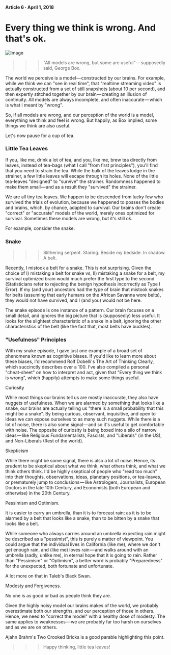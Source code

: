 #### Article 6 · April 1, 2018

# Every thing we think is wrong. And that's ok.

![Image](https://cdn-images-1.medium.com/max/800/1*Kr1tTsOfpKQPaSS5r8GzCg.png)

>>> "All models are wrong, but some are useful" — supposedly said, George Box.

The world we perceive is a model — constructed by our brains. For example, while we think we can "see in real time", that "realtime streaming video" is actually constructed from a set of still snapshots (about 10 per second), and then expertly stitched together by our brain — creating an illusion of continuity. All models are always incomplete, and often inaccurate — which is what I meant by "wrong".

So, if all models are wrong, and our perception of the world is a model, everything we think and feel is wrong. But happily, as Box implied, some things we think are also useful.

Let's now pause for a cup of tea.

### Little Tea Leaves

If you, like me, drink a lot of tea, and you, like me, brew tea directly from leaves, instead of tea-bags (what I call "from first principles"), you'll find that you need to strain the tea. While the bulk of the leaves lodge in the strainer, a few little leaves will escape through its holes. None of the little tea-leaves "designed" to "survive" the strainer. Randomness happened to make them small — and as a result they "survived" the strainer.

We are all tiny tea leaves. We happen to be descended from lucky few who survived the trials of evolution, because we happened to posses the bodies and brains, which, by chance, adapted to survival. Our brains don't create "correct" or "accurate" models of the world, merely ones optimized for survival. Sometimes these models are wrong, but it's still ok.

For example, consider the snake.

### Snake

>>> Slithering serpent. Staring. Beside my bedside. In shadow. A belt.

Recently, I mistook a belt for a snake. This is not surprising. Given the choice of I) mistaking a belt for snake vs, II) mistaking a snake for a belt, my survival optimized brain would much prefer the first type to the second (Statisticians refer to rejecting the benign hypothesis incorrectly as Type I Error). If my (and your) ancestors had the type of brain that mistook snakes for belts (assuming that early humans on the African Savanna wore belts), they would not have survived, and I (and you) would not be here.

The snake episode is one instance of a pattern. Our brain focuses on a small detail, and ignores the big picture that is (supposedly) less useful. It looks for the slightest characteristic of a snake in a belt, ignoring the other characteristics of the belt (like the fact that, most belts have buckles).

### "Usefulness" Principles

With my snake episode, I gave just one example of a broad set of phenomena known as cognitive biases. If you'd like to learn more about these biases, I'd recommend Rolf Dobelli's The Art of Thinking Clearly, which succinctly describes over a 100. I've also compiled a personal "cheat-sheet" on how to interpret and act, given that "Every thing we think is wrong", which (happily) attempts to make some things useful.

Curiosity

While most things our brains tell us are mostly inaccurate, they also have nuggets of usefulness. When we are alarmed by something that looks like a snake, our brains are actually telling us "there is a small probability that this might be a snake". By being curious, observant, inquisitive, and open to ideas we can expose ourselves to as many such nuggets. While there is a lot of noise, there is also some signal — and so it's useful to get comfortable with noise. The opposite of curiosity is being boxed into a silo of narrow ideas — like Religious Fundamentalists, Fascists, and "Liberals" (in the US), and Non-Liberals (Rest of the world).

Skepticism

While there might be some signal, there is also a lot of noise. Hence, its prudent to be skeptical about what we think, what others think, and what we think others think. I'd be highly skeptical of people who "read too much" into their thoughts, observations, ideas, planetary positions, or tea-leaves, or prematurely jump to conclusions — like Astrologers, Journalists, European Doctors in the late 10th Century, and Economists (both European and otherwise) in the 20th Century.

Pessimism and Optimism.

It is easier to carry an umbrella, than it is to forecast rain; as it is to be alarmed by a belt that looks like a snake, than to be bitten by a snake that looks like a belt.

While someone who always carries around an umbrella expecting rain might be described as a "pessimist", this is purely a matter of viewpoint. You could argue that the individual lives in California (like me), where we don't get enough rain, and (like me) loves rain — and walks around with an umbrella (sadly, unlike me), in eternal hope that it is going to rain. Rather than "Pessimism" or "Optimism", a better word is probably "Preparedness" for the unexpected, both fortunate and unfortunate.

A lot more on that in Taleb's Black Swan.

Modesty and Forgiveness.

No one is as good or bad as people think they are.

Given the highly noisy model our brains makes of the world, we probably overestimate both our strengths, and our perception of those in others. Hence, we need to "correct the model" with a healthy dose of modesty. The same applies to weaknesses — we are probably far too harsh on ourselves and as we are on others.

Ajahn Brahm's Two Crooked Bricks is a good parable highlighting this point.

>>> Happy thinking, little tea leaves!